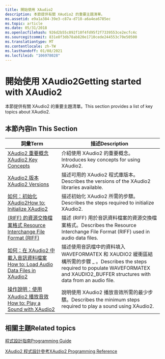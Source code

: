 ```yaml
---
title: 開始使用 XAudio2
description: 本節提供有關 XAudio2 的重要主題清單。
ms.assetid: e9a1a384-39e3-c87a-d718-a6a4ea6785ec
ms.topic: article
ms.date: 05/31/2018
ms.openlocfilehash: 926d2b55c892f10f4fd95f2f7339553ce2ecfc4c
ms.sourcegitcommit: 831e8f3db78ab820e1710cede244553c70e50500
ms.translationtype: MT
ms.contentlocale: zh-TW
ms.lasthandoff: 01/08/2021
ms.locfileid: "106978028"
---
```

# <a name="getting-started-with-xaudio2"></a><span data-ttu-id="92bab-103">開始使用 XAudio2</span><span class="sxs-lookup"><span data-stu-id="92bab-103">Getting started with XAudio2</span></span>

<span data-ttu-id="92bab-104">本節提供有關 XAudio2 的重要主題清單。</span><span class="sxs-lookup"><span data-stu-id="92bab-104">This section provides a list of key topics about XAudio2.</span></span>

## <a name="in-this-section"></a><span data-ttu-id="92bab-105">本節內容</span><span class="sxs-lookup"><span data-stu-id="92bab-105">In This Section</span></span>



| <span data-ttu-id="92bab-106">詞彙</span><span class="sxs-lookup"><span data-stu-id="92bab-106">Term</span></span>                                                                                                                                                                                                                                                                                 | <span data-ttu-id="92bab-107">描述</span><span class="sxs-lookup"><span data-stu-id="92bab-107">Description</span></span>                                                                                                                   |
|--------------------------------------------------------------------------------------------------------------------------------------------------------------------------------------------------------------------------------------------------------------------------------------|-------------------------------------------------------------------------------------------------------------------------------|
| <span data-ttu-id="92bab-108"><span id="XAudio2_Key_Concepts"></span><span id="xaudio2_key_concepts"></span><span id="XAUDIO2_KEY_CONCEPTS"></span>[XAudio2 重要概念](xaudio2-key-concepts.md)</span><span class="sxs-lookup"><span data-stu-id="92bab-108"><span id="XAudio2_Key_Concepts"></span><span id="xaudio2_key_concepts"></span><span id="XAUDIO2_KEY_CONCEPTS"></span>[XAudio2 Key Concepts](xaudio2-key-concepts.md)</span></span><br/>                                                                                                     | <span data-ttu-id="92bab-109">介紹使用 XAudio2 的重要概念。</span><span class="sxs-lookup"><span data-stu-id="92bab-109">Introduces key concepts for using XAudio2.</span></span><br/>                                                                         |
| <span data-ttu-id="92bab-110"><span id="XAudio2_Versions"></span><span id="xaudio2_versions"></span><span id="XAUDIO2_VERSIONS"></span>[XAudio2 版本](xaudio2-versions.md)</span><span class="sxs-lookup"><span data-stu-id="92bab-110"><span id="XAudio2_Versions"></span><span id="xaudio2_versions"></span><span id="XAUDIO2_VERSIONS"></span>[XAudio2 Versions](xaudio2-versions.md)</span></span><br/>                                                                                                                         | <span data-ttu-id="92bab-111">描述可用的 XAudio2 程式庫版本。</span><span class="sxs-lookup"><span data-stu-id="92bab-111">Describes the versions of the XAudio2 libraries available.</span></span><br/>                                                         |
| <span data-ttu-id="92bab-112"><span id="How_to__Initialize_XAudio2"></span><span id="how_to__initialize_xaudio2"></span><span id="HOW_TO__INITIALIZE_XAUDIO2"></span>[如何：初始化 XAudio2](how-to--initialize-xaudio2.md)</span><span class="sxs-lookup"><span data-stu-id="92bab-112"><span id="How_to__Initialize_XAudio2"></span><span id="how_to__initialize_xaudio2"></span><span id="HOW_TO__INITIALIZE_XAUDIO2"></span>[How to: Initialize XAudio2](how-to--initialize-xaudio2.md)</span></span><br/>                                                                       | <span data-ttu-id="92bab-113">描述初始化 XAudio2 所需的步驟。</span><span class="sxs-lookup"><span data-stu-id="92bab-113">Describes the steps required to initialize XAudio2.</span></span><br/>                                                                |
| <span data-ttu-id="92bab-114"><span id="Resource_Interchange_File_Format__RIFF_"></span><span id="resource_interchange_file_format__riff_"></span><span id="RESOURCE_INTERCHANGE_FILE_FORMAT__RIFF_"></span>[ (RIFF) 的資源交換檔案格式 ](resource-interchange-file-format--riff-.md)</span><span class="sxs-lookup"><span data-stu-id="92bab-114"><span id="Resource_Interchange_File_Format__RIFF_"></span><span id="resource_interchange_file_format__riff_"></span><span id="RESOURCE_INTERCHANGE_FILE_FORMAT__RIFF_"></span>[Resource Interchange File Format (RIFF)](resource-interchange-file-format--riff-.md)</span></span><br/>      | <span data-ttu-id="92bab-115">描述 (RIFF) 用於音訊資料檔案的資源交換檔案格式。</span><span class="sxs-lookup"><span data-stu-id="92bab-115">Describes the Resource Interchange File Format (RIFF) used in audio data files.</span></span><br/>                                    |
| <span data-ttu-id="92bab-116"><span id="How_to__Load_Audio_Data_Files_in_XAudio2"></span><span id="how_to__load_audio_data_files_in_xaudio2"></span><span id="HOW_TO__LOAD_AUDIO_DATA_FILES_IN_XAUDIO2"></span>[如何：在 XAudio2 中載入音訊資料檔案](how-to--load-audio-data-files-in-xaudio2.md)</span><span class="sxs-lookup"><span data-stu-id="92bab-116"><span id="How_to__Load_Audio_Data_Files_in_XAudio2"></span><span id="how_to__load_audio_data_files_in_xaudio2"></span><span id="HOW_TO__LOAD_AUDIO_DATA_FILES_IN_XAUDIO2"></span>[How to: Load Audio Data Files in XAudio2](how-to--load-audio-data-files-in-xaudio2.md)</span></span><br/> | <span data-ttu-id="92bab-117">描述使用音訊檔中的資料填入 WAVEFORMATEX 和 XAUDIO2 緩衝區結構所需的步驟 \_ 。</span><span class="sxs-lookup"><span data-stu-id="92bab-117">Describes the steps required to populate WAVEFORMATEX and XAUDIO2\_BUFFER structures with data from an audio file.</span></span><br/> |
| <span data-ttu-id="92bab-118"><span id="How_to__Play_a_Sound_with_XAudio2"></span><span id="how_to__play_a_sound_with_xaudio2"></span><span id="HOW_TO__PLAY_A_SOUND_WITH_XAUDIO2"></span>[操作說明：使用 XAudio2 播放音效](how-to--play-a-sound-with-xaudio2.md)</span><span class="sxs-lookup"><span data-stu-id="92bab-118"><span id="How_to__Play_a_Sound_with_XAudio2"></span><span id="how_to__play_a_sound_with_xaudio2"></span><span id="HOW_TO__PLAY_A_SOUND_WITH_XAUDIO2"></span>[How to: Play a Sound with XAudio2](how-to--play-a-sound-with-xaudio2.md)</span></span><br/>                                    | <span data-ttu-id="92bab-119">說明使用 XAudio2 播放音效所需的最少步驟。</span><span class="sxs-lookup"><span data-stu-id="92bab-119">Describes the minimum steps required to play a sound using XAudio2.</span></span><br/>                                                |



 

## <a name="related-topics"></a><span data-ttu-id="92bab-120">相關主題</span><span class="sxs-lookup"><span data-stu-id="92bab-120">Related topics</span></span>

<dl> <dt>

[<span data-ttu-id="92bab-121">程式設計指南</span><span class="sxs-lookup"><span data-stu-id="92bab-121">Programming Guide</span></span>](programming-guide.md)
</dt> <dt>

[<span data-ttu-id="92bab-122">XAudio2 程式設計參考</span><span class="sxs-lookup"><span data-stu-id="92bab-122">XAudio2 Programming Reference</span></span>](programming-reference.md)
</dt> </dl>

 

 




